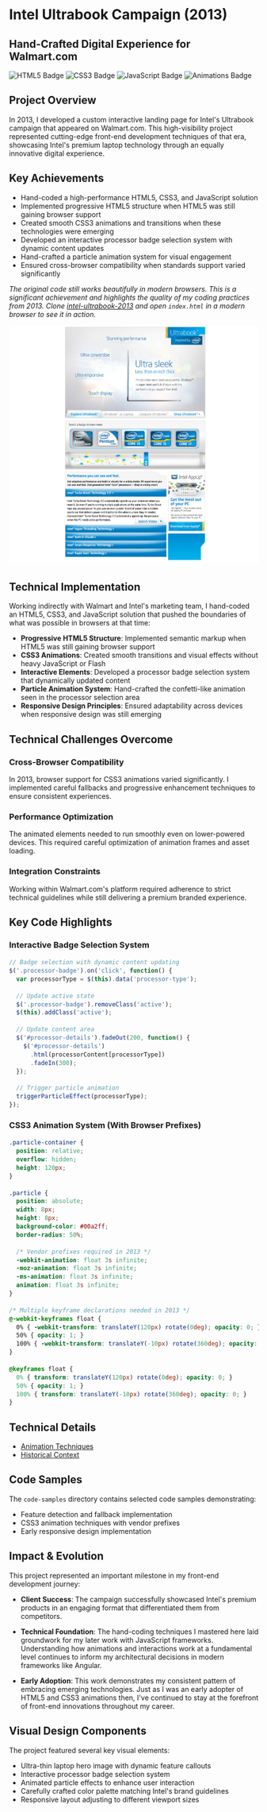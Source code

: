 # Intel Ultrabook Campaign (2013)
## Hand-Crafted Digital Experience for Walmart.com

![HTML5 Badge](https://img.shields.io/badge/-HTML5-E34F26?style=flat&logo=html5&logoColor=white)
![CSS3 Badge](https://img.shields.io/badge/-CSS3-1572B6?style=flat&logo=css3&logoColor=white)
![JavaScript Badge](https://img.shields.io/badge/-JavaScript-F7DF1E?style=flat&logo=javascript&logoColor=black)
![Animations Badge](https://img.shields.io/badge/-CSS%20Animations-8A2BE2?style=flat)

## Project Overview
In 2013, I developed a custom interactive landing page for Intel's Ultrabook campaign that appeared on Walmart.com. This high-visibility project represented cutting-edge front-end development techniques of that era, showcasing Intel's premium laptop technology through an equally innovative digital experience.

## Key Achievements
- Hand-coded a high-performance HTML5, CSS3, and JavaScript solution
- Implemented progressive HTML5 structure when HTML5 was still gaining browser support
- Created smooth CSS3 animations and transitions when these technologies were emerging
- Developed an interactive processor badge selection system with dynamic content updates
- Hand-crafted a particle animation system for visual engagement
- Ensured cross-browser compatibility when standards support varied significantly

*The original code still works beautifully in modern browsers. This is a significant achievement and highlights the quality of my coding practices from 2013. Clone [intel-ultrabook-2013](https://github.com/ptingiris/intel-ultrabook-2013.git) and open `index.html` in a modern browser to see it in action.*

![Intel Ultrabook Preview](images/intel-ultrabook-preview.png)

## Technical Implementation
Working indirectly with Walmart and Intel's marketing team, I hand-coded an HTML5, CSS3, and JavaScript solution that pushed the boundaries of what was possible in browsers at that time:

- **Progressive HTML5 Structure**: Implemented semantic markup when HTML5 was still gaining browser support
- **CSS3 Animations**: Created smooth transitions and visual effects without heavy JavaScript or Flash
- **Interactive Elements**: Developed a processor badge selection system that dynamically updated content
- **Particle Animation System**: Hand-crafted the confetti-like animation seen in the processor selection area
- **Responsive Design Principles**: Ensured adaptability across devices when responsive design was still emerging

## Technical Challenges Overcome

### Cross-Browser Compatibility
In 2013, browser support for CSS3 animations varied significantly. I implemented careful fallbacks and progressive enhancement techniques to ensure consistent experiences.

### Performance Optimization
The animated elements needed to run smoothly even on lower-powered devices. This required careful optimization of animation frames and asset loading.

### Integration Constraints
Working within Walmart.com's platform required adherence to strict technical guidelines while still delivering a premium branded experience.

## Key Code Highlights

### Interactive Badge Selection System
```javascript
// Badge selection with dynamic content updating
$('.processor-badge').on('click', function() {
  var processorType = $(this).data('processor-type');
  
  // Update active state
  $('.processor-badge').removeClass('active');
  $(this).addClass('active');
  
  // Update content area
  $('#processor-details').fadeOut(200, function() {
    $('#processor-details')
      .html(processorContent[processorType])
      .fadeIn(300);
  });
  
  // Trigger particle animation
  triggerParticleEffect(processorType);
});
```

### CSS3 Animation System (With Browser Prefixes)
```css
.particle-container {
  position: relative;
  overflow: hidden;
  height: 120px;
}

.particle {
  position: absolute;
  width: 8px;
  height: 8px;
  background-color: #00a2ff;
  border-radius: 50%;
  
  /* Vendor prefixes required in 2013 */
  -webkit-animation: float 3s infinite;
  -moz-animation: float 3s infinite;
  -ms-animation: float 3s infinite;
  animation: float 3s infinite;
}

/* Multiple keyframe declarations needed in 2013 */
@-webkit-keyframes float {
  0% { -webkit-transform: translateY(120px) rotate(0deg); opacity: 0; }
  50% { opacity: 1; }
  100% { -webkit-transform: translateY(-10px) rotate(360deg); opacity: 0; }
}

@keyframes float {
  0% { transform: translateY(120px) rotate(0deg); opacity: 0; }
  50% { opacity: 1; }
  100% { transform: translateY(-10px) rotate(360deg); opacity: 0; }
}
```

## Technical Details
- [Animation Techniques](./animation-techniques.md)
- [Historical Context](./historical-context.md)

## Code Samples
The `code-samples` directory contains selected code samples demonstrating:
- Feature detection and fallback implementation
- CSS3 animation techniques with vendor prefixes
- Early responsive design implementation

## Impact & Evolution
This project represented an important milestone in my front-end development journey:

- **Client Success**: The campaign successfully showcased Intel's premium products in an engaging format that differentiated them from competitors.

- **Technical Foundation**: The hand-coding techniques I mastered here laid groundwork for my later work with JavaScript frameworks. Understanding how animations and interactions work at a fundamental level continues to inform my architectural decisions in modern frameworks like Angular.

- **Early Adoption**: This work demonstrates my consistent pattern of embracing emerging technologies. Just as I was an early adopter of HTML5 and CSS3 animations then, I've continued to stay at the forefront of front-end innovations throughout my career.

## Visual Design Components
The project featured several key visual elements:

- Ultra-thin laptop hero image with dynamic feature callouts
- Interactive processor badge selection system
- Animated particle effects to enhance user interaction
- Carefully crafted color palette matching Intel's brand guidelines
- Responsive layout adjusting to different viewport sizes
